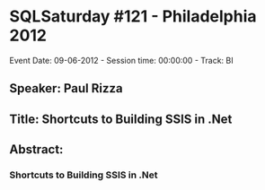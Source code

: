 # SQLSaturday #121 - Philadelphia 2012
Event Date: 09-06-2012 - Session time: 00:00:00 - Track: BI
## Speaker: Paul Rizza
## Title: Shortcuts to Building SSIS in .Net
## Abstract:
### Shortcuts to Building SSIS in .Net
